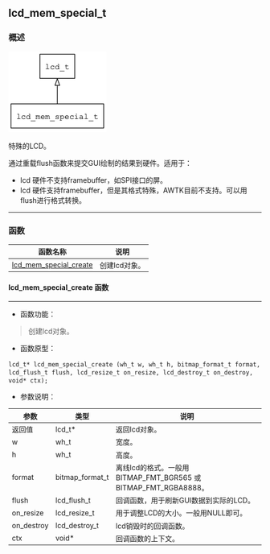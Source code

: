 ## lcd\_mem\_special\_t
### 概述
![image](images/lcd_mem_special_t_0.png)

特殊的LCD。

通过重载flush函数来提交GUI绘制的结果到硬件。适用于：

* lcd 硬件不支持framebuffer，如SPI接口的屏。
* lcd 硬件支持framebuffer，但是其格式特殊，AWTK目前不支持。可以用flush进行格式转换。
----------------------------------
### 函数
<p id="lcd_mem_special_t_methods">

| 函数名称 | 说明 | 
| -------- | ------------ | 
| <a href="#lcd_mem_special_t_lcd_mem_special_create">lcd\_mem\_special\_create</a> | 创建lcd对象。 |
#### lcd\_mem\_special\_create 函数
-----------------------

* 函数功能：

> <p id="lcd_mem_special_t_lcd_mem_special_create">创建lcd对象。

* 函数原型：

```
lcd_t* lcd_mem_special_create (wh_t w, wh_t h, bitmap_format_t format, lcd_flush_t flush, lcd_resize_t on_resize, lcd_destroy_t on_destroy, void* ctx);
```

* 参数说明：

| 参数 | 类型 | 说明 |
| -------- | ----- | --------- |
| 返回值 | lcd\_t* | 返回lcd对象。 |
| w | wh\_t | 宽度。 |
| h | wh\_t | 高度。 |
| format | bitmap\_format\_t | 离线lcd的格式。一般用 BITMAP\_FMT\_BGR565 或 BITMAP\_FMT\_RGBA8888。 |
| flush | lcd\_flush\_t | 回调函数，用于刷新GUI数据到实际的LCD。 |
| on\_resize | lcd\_resize\_t | 用于调整LCD的大小。一般用NULL即可。 |
| on\_destroy | lcd\_destroy\_t | lcd销毁时的回调函数。 |
| ctx | void* | 回调函数的上下文。 |
